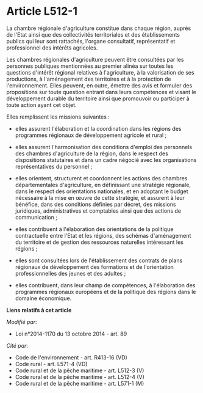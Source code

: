 # Article L512-1

La chambre régionale d'agriculture constitue dans chaque région, auprès de l'Etat ainsi que des collectivités territoriales
et des établissements publics qui leur sont rattachés, l'organe consultatif, représentatif et professionnel des intérêts
agricoles.

Les chambres régionales d'agriculture peuvent être consultées par les personnes publiques mentionnées au premier alinéa sur
toutes les questions d'intérêt régional relatives à l'agriculture, à la valorisation de ses productions, à l'aménagement des
territoires et à la protection de l'environnement. Elles peuvent, en outre, émettre des avis et formuler des propositions sur
toute question entrant dans leurs compétences et visant le développement durable du territoire ainsi que promouvoir ou
participer à toute action ayant cet objet.

Elles remplissent les missions suivantes :

- elles assurent l'élaboration et la coordination dans les régions des programmes régionaux de développement agricole et
rural ;

- elles assurent l'harmonisation des conditions d'emploi des personnels des chambres d'agriculture de la région, dans le
respect des dispositions statutaires et dans un cadre négocié avec les organisations représentatives du personnel ; 

- elles orientent, structurent et coordonnent les actions des chambres départementales d'agriculture, en définissant une
stratégie régionale, dans le respect des orientations nationales, et en adoptant le budget nécessaire à la mise en œuvre de
cette stratégie, et assurent à leur bénéfice, dans des conditions définies par décret, des missions juridiques,
administratives et comptables ainsi que des actions de communication ; 

- elles contribuent à l'élaboration des orientations de la politique contractuelle entre l'Etat et les régions, des schémas
d'aménagement du territoire et de gestion des ressources naturelles intéressant les régions ;

- elles sont consultées lors de l'établissement des contrats de plans régionaux de développement des formations et de
l'orientation professionnelles des jeunes et des adultes ;

- elles contribuent, dans leur champ de compétences, à l'élaboration des programmes régionaux européens et de la politique
des régions dans le domaine économique.

**Liens relatifs à cet article**

_Modifié par_:

  - Loi n°2014-1170 du 13 octobre 2014 - art. 89

_Cité par_:

  - Code de l'environnement - art. R413-16 (VD)
  - Code rural - art. L571-4 (VD)
  - Code rural et de la pêche maritime - art. L512-3 (V)
  - Code rural et de la pêche maritime - art. L512-4 (V)
  - Code rural et de la pêche maritime - art. L571-1 (M)
